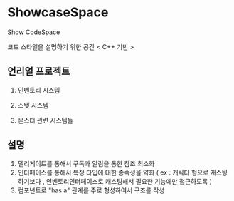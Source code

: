 # ShowcaseSpace
Show  CodeSpace

코드 스타일을 설명하기 위한 공간 < C++ 기반 >


## 언리얼 프로젝트 ##

1. 인벤토리 시스템 


2. 스텟 시스템 


3. 몬스터 관련 시스템들 


## 설명 ##

1. 델리게이트를 통해서 구독과 알림을 통한 참조 최소화
2. 인터페이스를 통해서 특정 타입에 대한 종속성을 약화  ( ex : 캐릭터 형으로 캐스팅 하기보다 , 인벤토리인터페이스로 캐스팅해서 필요한 기능에만 접근하도록 )
3. 컴포넌트로 "has a" 관계를 주로 형성하여서 구조를 작성  












